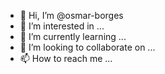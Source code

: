 - 👋 Hi, I’m @osmar-borges
- 👀 I’m interested in ...
- 🌱 I’m currently learning ...
- 💞️ I’m looking to collaborate on ...
- 📫 How to reach me ...

<!---
osmar-borges/osmar-borges is a ✨ special ✨ repository because its `README.md` (this file) appears on your GitHub profile.
You can click the Preview link to take a look at your changes.
--->

